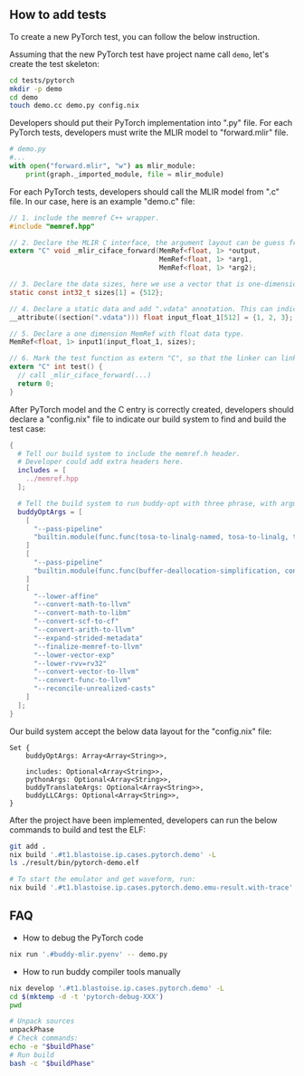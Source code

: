 ## How to add tests

To create a new PyTorch test, you can follow the below instruction.

Assuming that the new PyTorch test have project name call `demo`, let's create the test skeleton:

```bash
cd tests/pytorch
mkdir -p demo
cd demo
touch demo.cc demo.py config.nix
```

Developers should put their PyTorch implementation into "<project-name>.py" file.
For each PyTorch tests, developers must write the MLIR model to "forward.mlir" file.

```python
# demo.py
#...
with open("forward.mlir", "w") as mlir_module:
    print(graph._imported_module, file = mlir_module)
```

For each PyTorch tests, developers should call the MLIR model from "<project-name>.c" file.
In our case, here is an example "demo.c" file:

```c
// 1. include the memref C++ wrapper.
#include "memref.hpp"

// 2. Declare the MLIR C interface, the argument layout can be guess from the generated MLIR model.
extern "C" void _mlir_ciface_forward(MemRef<float, 1> *output,
                                     MemRef<float, 1> *arg1,
                                     MemRef<float, 1> *arg2);

// 3. Declare the data sizes, here we use a vector that is one-dimension, with length 512.
static const int32_t sizes[1] = {512};

// 4. Declare a static data and add ".vdata" annotation. This can indicate the emulator to put these data to correct memory.
__attribute((section(".vdata"))) float input_float_1[512] = {1, 2, 3};

// 5. Declare a one dimension MemRef with float data type.
MemRef<float, 1> input1(input_float_1, sizes);

// 6. Mark the test function as extern "C", so that the linker can link it with our main function.
extern "C" int test() {
  // call _mlir_ciface_forward(...)
  return 0;
}
```

After PyTorch model and the C entry is correctly created, developers should declare a "config.nix"
file to indicate our build system to find and build the test case:

```nix
{
  # Tell our build system to include the memref.h header.
  # Developer could add extra headers here.
  includes = [
    ../memref.hpp
  ];

  # Tell the build system to run buddy-opt with three phrase, with arguments to run in each phrase
  buddyOptArgs = [
    [
      "--pass-pipeline"
      "builtin.module(func.func(tosa-to-linalg-named, tosa-to-linalg, tosa-to-tensor, tosa-to-arith), empty-tensor-to-alloc-tensor, convert-elementwise-to-linalg, arith-bufferize, func.func(linalg-bufferize, tensor-bufferize), func-bufferize)"
    ]
    [
      "--pass-pipeline"
      "builtin.module(func.func(buffer-deallocation-simplification, convert-linalg-to-loops), eliminate-empty-tensors, func.func(llvm-request-c-wrappers))"
    ]
    [
      "--lower-affine"
      "--convert-math-to-llvm"
      "--convert-math-to-libm"
      "--convert-scf-to-cf"
      "--convert-arith-to-llvm"
      "--expand-strided-metadata"
      "--finalize-memref-to-llvm"
      "--lower-vector-exp"
      "--lower-rvv=rv32"
      "--convert-vector-to-llvm"
      "--convert-func-to-llvm"
      "--reconcile-unrealized-casts"
    ]
  ];
}
```

Our build system accept the below data layout for the "config.nix" file:

```text
Set {
    buddyOptArgs: Array<Array<String>>,

    includes: Optional<Array<String>>,
    pythonArgs: Optional<Array<String>>,
    buddyTranslateArgs: Optional<Array<String>>,
    buddyLLCArgs: Optional<Array<String>>,
}
```

After the project have been implemented, developers can run the below commands to build and test the ELF:

```bash
git add .
nix build '.#t1.blastoise.ip.cases.pytorch.demo' -L
ls ./result/bin/pytorch-demo.elf

# To start the emulator and get waveform, run:
nix build '.#t1.blastoise.ip.cases.pytorch.demo.emu-result.with-trace' -L
```

## FAQ

* How to debug the PyTorch code

```bash
nix run '.#buddy-mlir.pyenv' -- demo.py
```

* How to run buddy compiler tools manually

```bash
nix develop '.#t1.blastoise.ip.cases.pytorch.demo' -L
cd $(mktemp -d -t 'pytorch-debug-XXX')
pwd

# Unpack sources
unpackPhase
# Check commands:
echo -e "$buildPhase"
# Run build
bash -c "$buildPhase"
```
